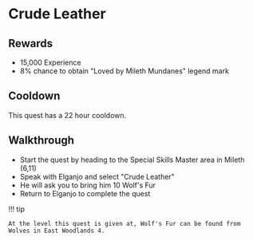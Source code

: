 # Crude Leather

## Rewards

- 15,000 Experience
- 8% chance to obtain "Loved by Mileth Mundanes" legend mark

## Cooldown

This quest has a 22 hour cooldown.

## Walkthrough

- Start the quest by heading to the Special Skills Master area in Mileth (6,11)
- Speak with Elganjo and select "Crude Leather"
- He will ask you to bring him 10 Wolf's Fur
- Return to Elganjo to complete the quest

!!! tip

    At the level this quest is given at, Wolf's Fur can be found from Wolves in East Woodlands 4.
